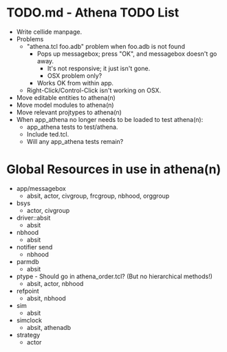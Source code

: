 # TODO.md - Athena TODO List

- Write cellide manpage.
- Problems
  - "athena.tcl foo.adb" problem when foo.adb is not found
    - Pops up messagebox; press "OK", and messagebox doesn't go away.
      - It's not responsive; it just isn't gone.
      - OSX problem only?
    - Works OK from within app.
  - Right-Click/Control-Click isn't working on OSX.
- Move editable entities to athena(n)
- Move model modules to athena(n)
- Move relevant projtypes to athena(n)
- When app_athena no longer needs to be loaded to test athena(n):
  - app_athena tests to test/athena.
  - Include ted.tcl.
  - Will any app_athena tests remain?

# Global Resources in use in athena(n)

- app/messagebox
  - absit, actor, civgroup, frcgroup, nbhood, orggroup
- bsys
  - actor, civgroup
- driver::absit
  - absit
- nbhood
  - absit
- notifier send
  - nbhood
- parmdb
  - absit
- ptype - Should go in athena_order.tcl? (But no hierarchical methods!)
  - absit, actor, nbhood
- refpoint
  - absit, nbhood
- sim
  - absit
- simclock
  - absit, athenadb
- strategy
  - actor


